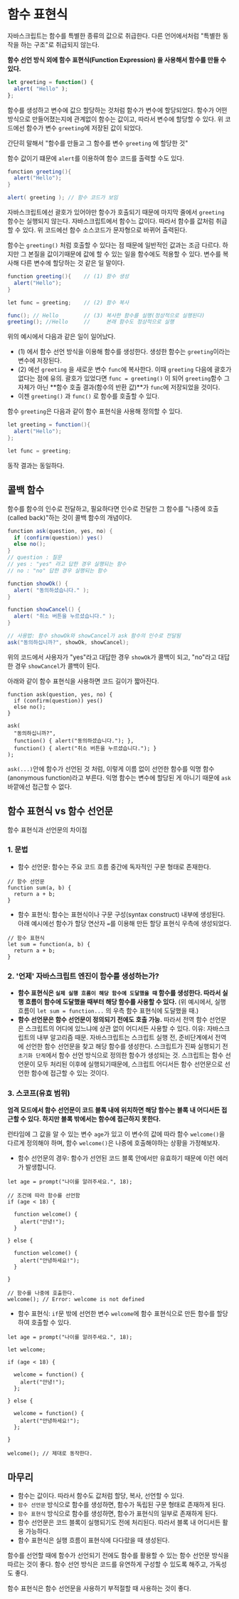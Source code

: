 # 함수 표현식

자바스크립트는 함수를 특별한 종류의 값으로 취급한다. 다른 언어에서처럼 "특별한 동작을 하는 구조"로 취급되지 않는다.

**함수 선언 방식 외에 함수 표현식(Function Expression) 을 사용해서 함수를 만들 수 있다.**
```javascript
let greeting = function() {
  alert( "Hello" );
};
```
함수를 생성하고 변수에 값으 할당하는 것처럼 함수가 변수에 할당되었다. 함수가 어떤 방식으로 만들어졌는지에 관계없이 함수는 값이고,
따라서 변수에 할당할 수 있다. 위 코드에선 함수가 변수 `greeting`에 저장된 값이 되었다.

간단히 말해서 "함수를 만들고 그 함수를 변수 `greeting` 에 할당한 것"

함수 값이기 떄문에 `alert`를 이용하여 함수 코드를 출력할 수도 있다.

```java
function greeting(){
  alert("Hello");
}

alert( greeting ); // 함수 코드가 보임
```
자바스크립트에선 괄호가 있어야만 함수가 호출되기 때문에 마지막 줄에서 `greeting` 함수는 실행되지 않는다.
자바스크립트에서 함수느 값이다. 따라서 함수를 값처럼 취급할 수 있다. 위 코드에선 함수 소스코드가 문자형으로 바뀌어 출력된다.

함수는 `greeting()` 처럼 호출할 수 있다는 점 때문에 일반적인 값과는 조금 다르다.
하지만 그 본질을 값이기때문에 값에 할 수 있는 일을 함수에도 적용할 수 있다.
변수를 복사해 다른 변수에 할당하는 것 같은 일 말이다.

```java
function greeting(){    // (1) 함수 생성
  alert("Hello");
}

let func = greeting;    // (2) 함수 복사

func(); // Hello        // (3) 복사한 함수를 실행(정상적으로 실행된다)
greeting(); //Hello     //     본래 함수도 정상적으로 실행

```
위의 예시에서 다음과 같은 일이 일어났다.
* (1) 에서 함수 선언 방식을 이용해 함수를 생성한다. 생성한 함수는 `greeting`이라는 변수에 저장된다.
* (2) 에선 `greeting` 을 새로운 변수 `func`에 복사한다. 이때 `greeting` 다음에 괄호가 없다는 점에 유의.
  괄호가 있었다면 `func = greeting()` 이 되어 `greeting`함수 그 자체가 아닌 **함수 호출 결과(함수의 반환 값)**가
  `func`에 저장되었을 것이다.
* 이젠 `greeting()` 과 `func()` 로 함수를 호출할 수 있다.

함수 `greeting`은 다음과 같이 함수 표현식을 사용해 정의할 수 있다.

```java
let greeting = function(){
  alert("Hello");
};

let func = greeting;
```
동작 결과는 동일하다.

## 콜백 함수
함수를 함수의 인수로 전달하고, 필요하다면 인수로 전달한 그 함수를 "나중에 호출(called back)"하는 것이 콜백 함수의 개념이다.

```java
function ask(question, yes, no) {
  if (confirm(question)) yes()
  else no();
}
// question : 질문
// yes : "yes" 라고 답한 경우 실행되는 함수
// no : "no" 답한 경우 실행되는 함수

function showOk() {
  alert( "동의하셨습니다." );
}

function showCancel() {
  alert( "취소 버튼을 누르셨습니다." );
}

// 사용법: 함수 showOk와 showCancel가 ask 함수의 인수로 전달됨
ask("동의하십니까?", showOk, showCancel);
```
위의 코드에서 사용자가 "yes"라고 대답한 경우 `showOk`가 콜백이 되고, "no"라고 대답한 경우 `showCancel`가 콜백이 된다.

아래와 같이 함수 표현식을 사용하면 코드 길이가 짧아진다.
```
function ask(question, yes, no) {
  if (confirm(question)) yes()
  else no();
}

ask(
  "동의하십니까?",
  function() { alert("동의하셨습니다."); },
  function() { alert("취소 버튼을 누르셨습니다."); }
);

```

`ask(...)`안에 함수가 선언된 것 처럼, 이렇게 이름 없이 선언한 함수를 익명 함수(anonymous function)라고 부른다.
익명 함수는 변수에 할당된 게 아니기 때문에 `ask` 바깥에선 접근할 수 없다.

## 함수 표현식 vs 함수 선언문
함수 표현식과 선언문의 차이점
### 1. 문법
* 함수 선언문: 함수는 주요 코드 흐름 중간에 독자적인 구문 형태로 존재한다.

```
// 함수 선언문
function sum(a, b) {
  return a + b;
}
```

* 함수 표현식: 함수는 표현식이나 구문 구성(syntax construct) 내부에 생성된다.
  아래 예시에선 함수가 할당 연산자 `=`를 이용해 만든 할당 표현식 우측에 생성되었다.
```
// 함수 표현식
let sum = function(a, b) {
  return a + b;
}
```

### 2. '언제' 자바스크립트 엔진이 함수를 생성하는가?
* **함수 표현식은 `실제 실행 흐름이 해당 함수에 도달했을 때` 함수를 생성한다. 따라서 실행 흐름이 함수에 도달했을 때부터 해당 함수를 사용할 수 있다.**
  (위 예시에서, 실행 흐름이 `let sum = function...` 의 우측 함수 표현식에 도달했을 때.)
* **함수 선언문은 함수 선언문이 정의되기 전에도 호출 가능.**
  따라서 전역 함수 선언문은 스크립트의 어디에 있느냐에 상관 없이 어디서든 사용할 수 있다.
  이유: 자바스크립트의 내부 알고리즘 때문. 자바스크립트는 스크립트 실행 전, 준비단계에서 전역에 선언한 함수 선언문을 찾고 해당 함수를 생성한다.
       스크립트가 진짜 실행되기 전 `초기화 단계`에서 함수 선언 방식으로 정의한 함수가 생성되는 것.
       스크립트는 함수 선언문이 모두 처리된 이후에 실행되기때문에, 스크립트 어디서든 함수 선언문으로 선언한 함수에 접근할 수 있는 것이다.
       
### 3. 스코프(유효 범위)
**엄격 모드에서 함수 선언문이 코드 블록 내에 위치하면 해당 함수는 블록 내 어디서든 접근할 수 있다. 하지만 블록 밖에서는 함수에 접근하지 못한다.**

런타임에 그 값을 알 수 있는 변수 `age`가 있고 이 변수의 값에 따라 함수 `welcome()`을 다르게 정의해야 하며, 함수 `welcome()`은 나중에 호출해야하는 상황을 가정해보자.

* 함수 선언문의 경우: 함수가 선언된 코드 블록 안에서만 유효하기 때문에 이런 에러가 발생합니다.

```
let age = prompt("나이를 알려주세요.", 18);

// 조건에 따라 함수를 선언함
if (age < 18) {

  function welcome() {
    alert("안녕!");
  }

} else {

  function welcome() {
    alert("안녕하세요!");
  }

}

// 함수를 나중에 호출한다.
welcome(); // Error: welcome is not defined

```
* 함수 표현식: `if`문 밖에 선언한 변수 `welcome`에 함수 표현식으로 만든 함수를 할당하여 호출할 수 있다.

```
let age = prompt("나이를 알려주세요.", 18);

let welcome;

if (age < 18) {

  welcome = function() {
    alert("안녕!");
  };

} else {

  welcome = function() {
    alert("안녕하세요!");
  };

}

welcome(); // 제대로 동작한다.
```

## 마무리
* 함수는 값이다. 따라서 함수도 값처럼 할당, 복사, 선언할 수 있다.
* `함수 선언문` 방식으로 함수를 생성하면, 함수가 독립된 구문 형태로 존재하게 된다.
* `함수 표현식` 방식으로 함수를 생성하면, 함수가 표현식의 일부로 존재하게 된다.
* 함수 선언문은 코드 블록이 실행되기도 전에 처리된다. 따라서 블록 내 어디서든 활용 가능하다.
* 함수 표현식은 실행 흐름이 표현식에 다다랐을 때 생성된다.

함수를 선언할 때에 함수가 선언되기 전에도 함수를 활용할 수 있는 함수 선언문 방식을 따르는 것이 좋다. 
함수 선언 방식은 코드를 유연하게 구성할 수 있도록 해주고, 가독성도 좋다.

함수 표현식은 함수 선언문을 사용하기 부적절할 때 사용하는 것이 좋다.
  

